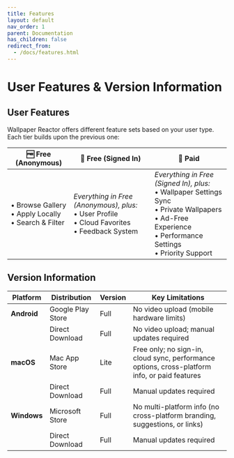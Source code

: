 ```yaml
---
title: Features
layout: default
nav_order: 1
parent: Documentation
has_children: false
redirect_from:
  - /docs/features.html
---
```


# User Features & Version Information

## User Features

Wallpaper Reactor offers different feature sets based on your user type. Each tier builds upon the previous one:

| 🆓 **Free (Anonymous)** | 👤 **Free (Signed In)** | 💎 **Paid** |
|-------------------------|-------------------------|--------------|
| • Browse Gallery<br>• Apply Locally<br>• Search & Filter | *Everything in Free (Anonymous), plus:*<br>• User Profile<br>• Cloud Favorites<br>• Feedback System | *Everything in Free (Signed In), plus:*<br>• Wallpaper Settings Sync<br>• Private Wallpapers<br>• Ad-Free Experience<br>• Performance Settings<br>• Priority Support |

## Version Information

| Platform  | Distribution       | Version | Key Limitations |
|-----------|--------------------|---------|-----------------|
| **Android** | Google Play Store  | Full    | No video upload (mobile hardware limits) |
|           | Direct Download     | Full    | No video upload; manual updates required |
| **macOS** | Mac App Store       | Lite    | Free only; no sign-in, cloud sync, performance options, cross-platform info, or paid features |
|           | Direct Download     | Full    | Manual updates required |
| **Windows** | Microsoft Store   | Full    | No multi-platform info (no cross-platform branding, suggestions, or links) |
|           | Direct Download     | Full    | Manual updates required |
